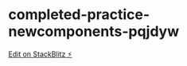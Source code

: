 # completed-practice-newcomponents-pqjdyw

[Edit on StackBlitz ⚡️](https://stackblitz.com/edit/completed-practice-newcomponents-pqjdyw)